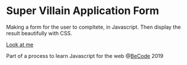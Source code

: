 # Super Villain Application Form

Making a form for the user to compltete, in Javascript. Then display the result beautifully with CSS.

[Look at me](https://scalajeremy.github.io/js-web-1-3/)

Part of a process to learn Javascript for the web @[BeCode](http://becode.org) 2019
